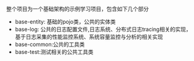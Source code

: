 整个项目为一个基础架构的示例学习项目，包含如下几个部分
- base-entity: 基础的pojo类，公共的实体类
- base-log: 公共的日志配置文件,日志系统、分布式日志tracing相关的实现，基于日志采集的性能监控系统、系统容量监控与分析的相关实现
- base-common:公共的工具类
- base-test:测试相关的公共工具类
